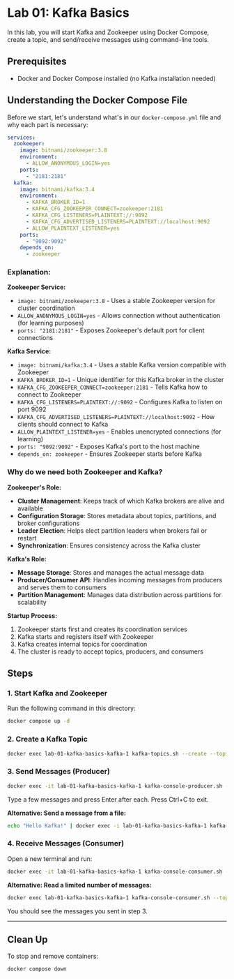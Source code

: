 # Lab 01: Kafka Basics

In this lab, you will start Kafka and Zookeeper using Docker Compose, create a topic, and send/receive messages using command-line tools.

## Prerequisites

- Docker and Docker Compose installed (no Kafka installation needed)

## Understanding the Docker Compose File

Before we start, let's understand what's in our `docker-compose.yml` file and why each part is necessary:

```yaml
services:
  zookeeper:
    image: bitnami/zookeeper:3.8
    environment:
      - ALLOW_ANONYMOUS_LOGIN=yes
    ports:
      - "2181:2181"
  kafka:
    image: bitnami/kafka:3.4
    environment:
      - KAFKA_BROKER_ID=1
      - KAFKA_CFG_ZOOKEEPER_CONNECT=zookeeper:2181
      - KAFKA_CFG_LISTENERS=PLAINTEXT://:9092
      - KAFKA_CFG_ADVERTISED_LISTENERS=PLAINTEXT://localhost:9092
      - ALLOW_PLAINTEXT_LISTENER=yes
    ports:
      - "9092:9092"
    depends_on:
      - zookeeper
```

### Explanation:

**Zookeeper Service:**

- `image: bitnami/zookeeper:3.8` - Uses a stable Zookeeper version for cluster coordination
- `ALLOW_ANONYMOUS_LOGIN=yes` - Allows connection without authentication (for learning purposes)
- `ports: "2181:2181"` - Exposes Zookeeper's default port for client connections

**Kafka Service:**

- `image: bitnami/kafka:3.4` - Uses a stable Kafka version compatible with Zookeeper
- `KAFKA_BROKER_ID=1` - Unique identifier for this Kafka broker in the cluster
- `KAFKA_CFG_ZOOKEEPER_CONNECT=zookeeper:2181` - Tells Kafka how to connect to Zookeeper
- `KAFKA_CFG_LISTENERS=PLAINTEXT://:9092` - Configures Kafka to listen on port 9092
- `KAFKA_CFG_ADVERTISED_LISTENERS=PLAINTEXT://localhost:9092` - How clients should connect to Kafka
- `ALLOW_PLAINTEXT_LISTENER=yes` - Enables unencrypted connections (for learning)
- `ports: "9092:9092"` - Exposes Kafka's port to the host machine
- `depends_on: zookeeper` - Ensures Zookeeper starts before Kafka

### Why do we need both Zookeeper and Kafka?

**Zookeeper's Role:**

- **Cluster Management**: Keeps track of which Kafka brokers are alive and available
- **Configuration Storage**: Stores metadata about topics, partitions, and broker configurations
- **Leader Election**: Helps elect partition leaders when brokers fail or restart
- **Synchronization**: Ensures consistency across the Kafka cluster

**Kafka's Role:**

- **Message Storage**: Stores and manages the actual message data
- **Producer/Consumer API**: Handles incoming messages from producers and serves them to consumers
- **Partition Management**: Manages data distribution across partitions for scalability

**Startup Process:**

1. Zookeeper starts first and creates its coordination services
2. Kafka starts and registers itself with Zookeeper
3. Kafka creates internal topics for coordination
4. The cluster is ready to accept topics, producers, and consumers

## Steps

### 1. Start Kafka and Zookeeper

Run the following command in this directory:

```sh
docker compose up -d
```

### 2. Create a Kafka Topic

```sh
docker exec lab-01-kafka-basics-kafka-1 kafka-topics.sh --create --topic test-topic --bootstrap-server localhost:9092
```

### 3. Send Messages (Producer)

```sh
docker exec -it lab-01-kafka-basics-kafka-1 kafka-console-producer.sh --topic test-topic --bootstrap-server localhost:9092
```

Type a few messages and press Enter after each. Press Ctrl+C to exit.

**Alternative: Send a message from a file:**

```sh
echo "Hello Kafka!" | docker exec -i lab-01-kafka-basics-kafka-1 kafka-console-producer.sh --topic test-topic --bootstrap-server localhost:9092
```

### 4. Receive Messages (Consumer)

Open a new terminal and run:

```sh
docker exec -it lab-01-kafka-basics-kafka-1 kafka-console-consumer.sh --topic test-topic --bootstrap-server localhost:9092 --from-beginning
```

**Alternative: Read a limited number of messages:**

```sh
docker exec lab-01-kafka-basics-kafka-1 kafka-console-consumer.sh --topic test-topic --bootstrap-server localhost:9092 --from-beginning --max-messages 5
```

You should see the messages you sent in step 3.

---

## Clean Up

To stop and remove containers:

```sh
docker compose down
```
